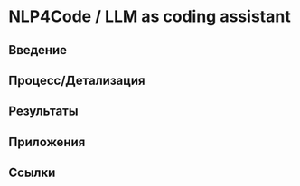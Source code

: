 # NLP4Code / LLM as coding assistant


## Введение

## Процесс/Детализация

## Результаты

## Приложения

## Ссылки

